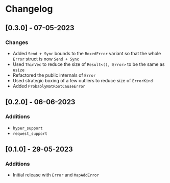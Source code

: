 # Changelog

## [0.3.0] - 07-05-2023
### Changes
 - Added  `Send + Sync` bounds to the `BoxedError` variant so that the whole `Error` struct is now `Send + Sync`
 - Used `ThinVec` to reduce the size of `Result<(), Error>` to be the same as `usize`
 - Refactored the public internals of `Error`
 - Used strategic boxing of a few outliers to reduce size of `ErrorKind`
 - Added `ProbablyNotRootCauseError`

## [0.2.0] - 06-06-2023
### Additions
 - `hyper_support`
 - `reqwest_support`

## [0.1.0] - 29-05-2023
### Additions
 - Initial release with `Error` and `MapAddError`
